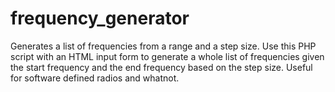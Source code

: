 # frequency_generator
Generates a list of frequencies from a range and a step size.
Use this PHP script with an HTML input form to generate a whole list of frequencies given the start frequency and the end frequency based on the step size. Useful for software defined radios and whatnot.
